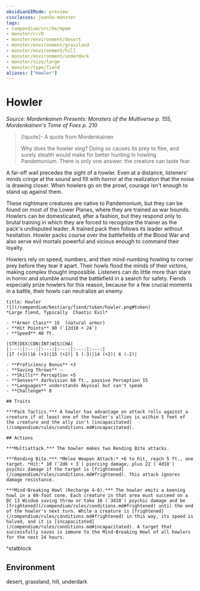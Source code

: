 ```yaml
---
obsidianUIMode: preview
cssclasses: json5e-monster
tags:
- compendium/src/5e/mpmm
- monster/cr/8
- monster/environment/desert
- monster/environment/grassland
- monster/environment/hill
- monster/environment/underdark
- monster/size/large
- monster/type/fiend
aliases: ["Howler"]
---
```

# Howler
*Source: Mordenkainen Presents: Monsters of the Multiverse p. 155, Mordenkainen's Tome of Foes p. 210*  

> [!quote]- A quote from Mordenkainen  
> 
> Why does the howler sing? Doing so causes its prey to flee, and surely stealth would make for better hunting in howling Pandemonium. There is only one answer: the creature can taste fear.

A far-off wail precedes the sight of a howler. Even at a distance, listeners' minds cringe at the sound and fill with horror at the realization that the noise is drawing closer. When howlers go on the prowl, courage isn't enough to stand up against them.

These nightmare creatures are native to Pandemonium, but they can be found on most of the Lower Planes, where they are trained as war hounds. Howlers can be domesticated, after a fashion, but they respond only to brutal training in which they are forced to recognize the trainer as the pack's undisputed leader. A trained pack then follows its leader without hesitation. Howler packs course over the battlefields of the Blood War and also serve evil mortals powerful and vicious enough to command their loyalty.

Howlers rely on speed, numbers, and their mind-numbing howling to corner prey before they tear it apart. Their howls flood the minds of their victims, making complex thought impossible. Listeners can do little more than stare in horror and stumble around the battlefield in a search for safety. Fiends especially prize howlers for this reason, because for a few crucial moments in a battle, their howls can neutralize an enemy.

```ad-statblock
title: Howler
![](/compendium/bestiary/fiend/token/howler.png#token)
*Large fiend, Typically  Chaotic Evil*

- **Armor Class** 16  (natural armor)
- **Hit Points** 90 (`12d10 + 24`)
- **Speed** 40 ft.

|STR|DEX|CON|INT|WIS|CHA|
|:---:|:---:|:---:|:---:|:---:|:---:|
|17 (+3)|16 (+3)|15 (+2)| 5 (-3)|14 (+2)| 6 (-2)|

- **Proficiency Bonus** +3
- **Saving Throws** ⏤
- **Skills** Perception +5
- **Senses** darkvision 60 ft., passive Perception 15
- **Languages** understands Abyssal but can't speak
- **Challenge** 8

## Traits

***Pack Tactics.*** A howler has advantage on attack rolls against a creature if at least one of the howler's allies is within 5 feet of the creature and the ally isn't [incapacitated](/compendium/rules/conditions.md#incapacitated).

## Actions

***Multiattack.*** The howler makes two Rending Bite attacks.

***Rending Bite.*** *Melee Weapon Attack:* +6 to hit, reach 5 ft., one target. *Hit:* 10 (`2d6 + 3`) piercing damage, plus 22 (`4d10`) psychic damage if the target is [frightened](/compendium/rules/conditions.md#frightened). This attack ignores damage resistance.

***Mind-Breaking Howl (Recharge 4-6).*** The howler emits a keening howl in a 60-foot cone. Each creature in that area must succeed on a DC 13 Wisdom saving throw or take 16 (`3d10`) psychic damage and be [frightened](/compendium/rules/conditions.md#frightened) until the end of the howler's next turn. While a creature is [frightened](/compendium/rules/conditions.md#frightened) in this way, its speed is halved, and it is [incapacitated](/compendium/rules/conditions.md#incapacitated). A target that successfully saves is immune to the Mind-Breaking Howl of all howlers for the next 24 hours.
```
^statblock

## Environment

desert, grassland, hill, underdark